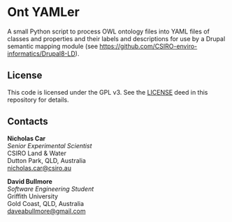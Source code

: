 # Ont YAMLer
A small Python script to process OWL ontology files into YAML files of classes and properties and their labels and descriptions for use by a Drupal semantic mapping module (see <https://github.com/CSIRO-enviro-informatics/Drupal8-LD>).

## License
This code is licensed under the GPL v3. See the [LICENSE](LICENSE) deed in this repository for details.

## Contacts
**Nicholas Car**  
*Senior Experimental Scientist*  
CSIRO Land & Water  
Dutton Park, QLD, Australia  
<nicholas.car@csiro.au>  

**David Bullmore**  
*Software Engineering Student*  
Griffith University  
Gold Coast, QLD, Australia  
<daveabullmore@gmail.com>  
